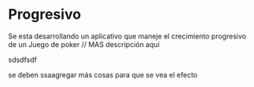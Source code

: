 ﻿# Progresivo
Se esta desarrollando un aplicativo que maneje el crecimiento progresivo de un Juego de poker // MAS descripción aquí


sdsdfsdf


se deben ssaagregar más cosas para que se vea el efecto